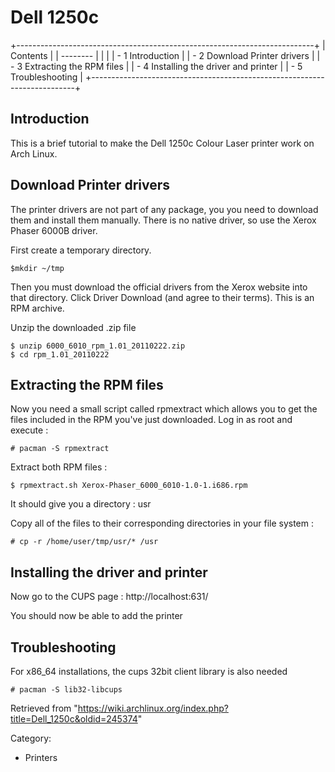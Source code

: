 Dell 1250c
==========

  

+--------------------------------------------------------------------------+
| Contents                                                                 |
| --------                                                                 |
|                                                                          |
| -   1 Introduction                                                       |
| -   2 Download Printer drivers                                           |
| -   3 Extracting the RPM files                                           |
| -   4 Installing the driver and printer                                  |
| -   5 Troubleshooting                                                    |
+--------------------------------------------------------------------------+

Introduction
------------

This is a brief tutorial to make the Dell 1250c Colour Laser printer
work on Arch Linux.

Download Printer drivers
------------------------

The printer drivers are not part of any package, you you need to
download them and install them manually. There is no native driver, so
use the Xerox Phaser 6000B driver.

First create a temporary directory.

    $mkdir ~/tmp

Then you must download the official drivers from the Xerox website into
that directory. Click Driver Download (and agree to their terms). This
is an RPM archive.

Unzip the downloaded .zip file

    $ unzip 6000_6010_rpm_1.01_20110222.zip
    $ cd rpm_1.01_20110222

Extracting the RPM files
------------------------

Now you need a small script called rpmextract which allows you to get
the files included in the RPM you've just downloaded. Log in as root and
execute :

    # pacman -S rpmextract

Extract both RPM files :

    $ rpmextract.sh Xerox-Phaser_6000_6010-1.0-1.i686.rpm

It should give you a directory : usr

Copy all of the files to their corresponding directories in your file
system :

    # cp -r /home/user/tmp/usr/* /usr

Installing the driver and printer
---------------------------------

Now go to the CUPS page : http://localhost:631/   
  
 You should now be able to add the printer

Troubleshooting
---------------

For x86_64 installations, the cups 32bit client library is also needed

    # pacman -S lib32-libcups

Retrieved from
"https://wiki.archlinux.org/index.php?title=Dell_1250c&oldid=245374"

Category:

-   Printers
